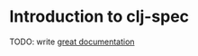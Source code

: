 # Introduction to clj-spec

TODO: write [great documentation](http://jacobian.org/writing/great-documentation/what-to-write/)
